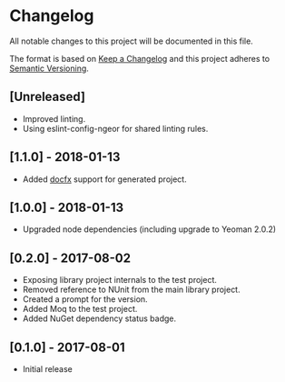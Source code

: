 # Changelog
All notable changes to this project will be documented in this file.

The format is based on [Keep a Changelog](http://keepachangelog.com/en/1.0.0/)
and this project adheres to [Semantic Versioning](http://semver.org/spec/v2.0.0.html).

## [Unreleased]

- Improved linting.
- Using eslint-config-ngeor for shared linting rules.

## [1.1.0] - 2018-01-13

- Added [docfx](https://dotnet.github.io/docfx/index.html) support for generated project.

## [1.0.0] - 2018-01-13

- Upgraded node dependencies (including upgrade to Yeoman 2.0.2)

## [0.2.0] - 2017-08-02

- Exposing library project internals to the test project.
- Removed reference to NUnit from the main library project.
- Created a prompt for the version.
- Added Moq to the test project.
- Added NuGet dependency status badge.

## [0.1.0] - 2017-08-01

- Initial release
